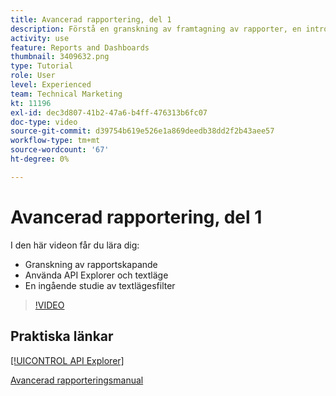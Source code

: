 ```yaml
---
title: Avancerad rapportering, del 1
description: Förstå en granskning av framtagning av rapporter, en introduktion till [!UICONTROL API Explorer] och textläge samt en djupgående studie av textlägesfilter.
activity: use
feature: Reports and Dashboards
thumbnail: 3409632.png
type: Tutorial
role: User
level: Experienced
team: Technical Marketing
kt: 11196
exl-id: dec3d807-41b2-47a6-b4ff-476313b6fc07
doc-type: video
source-git-commit: d39754b619e526e1a869deedb38dd2f2b43aee57
workflow-type: tm+mt
source-wordcount: '67'
ht-degree: 0%

---
```


# Avancerad rapportering, del 1

I den här videon får du lära dig:

* Granskning av rapportskapande
* Använda API Explorer och textläge
* En ingående studie av textlägesfilter

>[!VIDEO](https://video.tv.adobe.com/v/3409632/?quality=12)

## Praktiska länkar

[[!UICONTROL API Explorer]](https://developer.adobe.com/workfront/api-explorer/)

[Avancerad rapporteringsmanual](/help/assets/advanced-reporting-manual.pdf)
